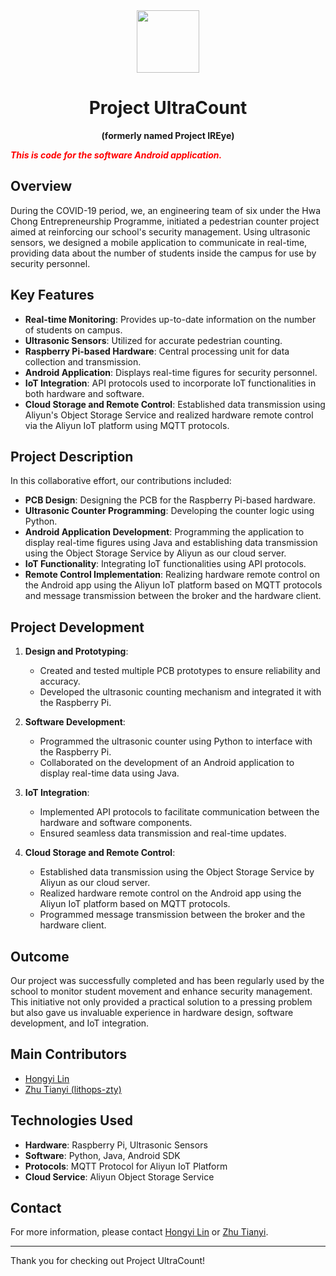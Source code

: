 <div align="center">
<img src="https://lh3.googleusercontent.com/u/0/drive-viewer/AKGpihZXHeCXMa1yxSLgbDliJsMKSWv8MLf8mYok-g1r9zyJXBlb_aHXvVn1KgZppzrv_qSFZbhu5P92Th19BJ0Hx8SILFriTy-Ih38=w1195-h1347" width=100/>

# Project UltraCount
**(formerly named Project IREye)**
</div>

<span><p style="color: red;">_**This is code for the software Android application.**_</p></span>

## Overview
During the COVID-19 period, we, an engineering team of six under the Hwa Chong Entrepreneurship Programme, initiated a pedestrian counter project aimed at reinforcing our school's security management. Using ultrasonic sensors, we designed a mobile application to communicate in real-time, providing data about the number of students inside the campus for use by security personnel.

## Key Features
- **Real-time Monitoring**: Provides up-to-date information on the number of students on campus.
- **Ultrasonic Sensors**: Utilized for accurate pedestrian counting.
- **Raspberry Pi-based Hardware**: Central processing unit for data collection and transmission.
- **Android Application**: Displays real-time figures for security personnel.
- **IoT Integration**: API protocols used to incorporate IoT functionalities in both hardware and software.
- **Cloud Storage and Remote Control**: Established data transmission using Aliyun's Object Storage Service and realized hardware remote control via the Aliyun IoT platform using MQTT protocols.

## Project Description
In this collaborative effort, our contributions included:
- **PCB Design**: Designing the PCB for the Raspberry Pi-based hardware.
- **Ultrasonic Counter Programming**: Developing the counter logic using Python.
- **Android Application Development**: Programming the application to display real-time figures using Java and establishing data transmission using the Object Storage Service by Aliyun as our cloud server.
- **IoT Functionality**: Integrating IoT functionalities using API protocols.
- **Remote Control Implementation**: Realizing hardware remote control on the Android app using the Aliyun IoT platform based on MQTT protocols and message transmission between the broker and the hardware client.

## Project Development
1. **Design and Prototyping**:
    - Created and tested multiple PCB prototypes to ensure reliability and accuracy.
    - Developed the ultrasonic counting mechanism and integrated it with the Raspberry Pi.

2. **Software Development**:
    - Programmed the ultrasonic counter using Python to interface with the Raspberry Pi.
    - Collaborated on the development of an Android application to display real-time data using Java.

3. **IoT Integration**:
    - Implemented API protocols to facilitate communication between the hardware and software components.
    - Ensured seamless data transmission and real-time updates.

4. **Cloud Storage and Remote Control**:
    - Established data transmission using the Object Storage Service by Aliyun as our cloud server.
    - Realized hardware remote control on the Android app using the Aliyun IoT platform based on MQTT protocols.
    - Programmed message transmission between the broker and the hardware client.

## Outcome
Our project was successfully completed and has been regularly used by the school to monitor student movement and enhance security management. This initiative not only provided a practical solution to a pressing problem but also gave us invaluable experience in hardware design, software development, and IoT integration.

## Main Contributors
- <a href="https://www.linkedin.com/in/hongyi-lin-379212289">Hongyi Lin</a>
- <a href="https://github.com/lithops-zty">Zhu Tianyi (lithops-zty)</a>

## Technologies Used
- **Hardware**: Raspberry Pi, Ultrasonic Sensors
- **Software**: Python, Java, Android SDK
- **Protocols**: MQTT Protocol for Aliyun IoT Platform
- **Cloud Service**: Aliyun Object Storage Service

## Contact
For more information, please contact <a href="mailto:hl653@cam.ac.uk">Hongyi Lin</a> or <a href="mailto:e1155799@u.nus.edu">Zhu Tianyi</a>.

---

Thank you for checking out Project UltraCount!
